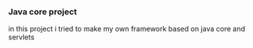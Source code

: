 ### Java core project
in this project i tried to make my own framework based on java core and servlets
